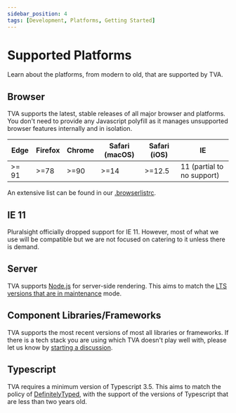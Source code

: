 ```yaml
---
sidebar_position: 4
tags: [Development, Platforms, Getting Started]
---
```


# Supported Platforms

Learn about the platforms, from modern to old, that are supported by TVA.

## Browser

TVA supports the latest, stable releases of all major browser and platforms. You don't need to provide any Javascript polyfill as it manages unsupported browser features internally and in isolation.

| Edge  | Firefox | Chrome | Safari (macOS) | Safari (iOS) | IE                         |
| ----- | ------- | ------ | -------------- | ------------ | -------------------------- |
| >= 91 | >=78    | >=90   | >=14           | >=12.5       | 11 (partial to no support) |

An extensive list can be found in our [.browserlistrc](https://github.com/pluralsight/tva/blob/main/.browserslistrc).

## IE 11

Pluralsight officially dropped support for IE 11. However, most of what we use will be compatible but we are not focused on catering to it unless there is demand.

## Server

TVA supports [Node.js](https://github.com/nodejs/node) for server-side rendering. This aims to match the [LTS versions that are in maintenance](https://github.com/nodejs/Release#release-schedule) mode.

## Component Libraries/Frameworks

TVA supports the most recent versions of most all libraries or frameworks. If there is a tech stack you are using which TVA doesn't play well with, please let us know by [starting a discussion](https://github.com/pluralsight/tva/discussions/categories/q-a).

## Typescript

TVA requires a minimum version of Typescript 3.5. This aims to match the policy of [DefinitelyTyped](https://github.com/DefinitelyTyped/DefinitelyTyped), with the support of the versions of Typescript that are less than two years old.
